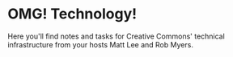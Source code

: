 # OMG! Technology!

Here you'll find notes and tasks for Creative Commons' technical infrastructure from your hosts Matt Lee and Rob Myers.
